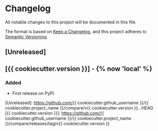 # Changelog
All notable changes to this project will be documented in this file.

The format is based on [Keep a Changelog](https://keepachangelog.com/en/1.0.0/),
and this project adheres to [Semantic Versioning](https://semver.org/spec/v2.0.0.html).


## [Unreleased]


## [{{ cookiecutter.version }}] - {% now 'local' %}
### Added
- First release on PyPI.


[Unreleased]: https://github.com/{{ cookiecutter.github_username }}/{{ cookiecutter.project_name }}/compare/v{{ cookiecutter.version }}...HEAD
[{{ cookiecutter.version }}]: https://github.com/{{ cookiecutter.github_username }}/{{ cookiecutter.project_name }}/compare/releases/tag/v{{ cookiecutter.version }}
